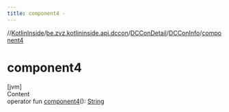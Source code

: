 ```yaml
---
title: component4 -
---
```

//[KotlinInside](../../../index.md)/[be.zvz.kotlininside.api.dccon](../../index.md)/[DCConDetail](../index.md)/[DCConInfo](index.md)/[component4](component4.md)



# component4  
[jvm]  
Content  
operator fun [component4](component4.md)(): [String](https://kotlinlang.org/api/latest/jvm/stdlib/kotlin/-string/index.html)  




